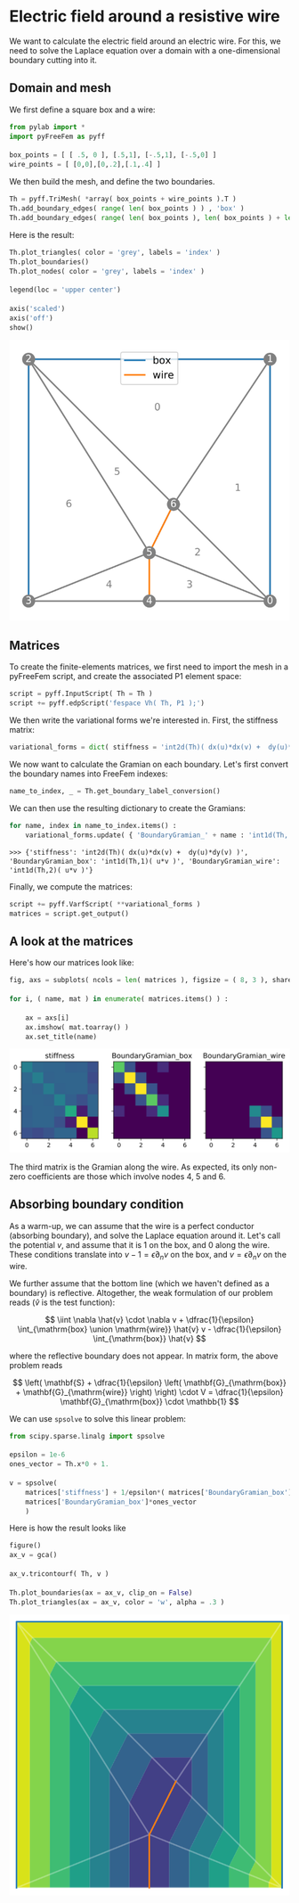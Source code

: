 # Electric field around a resistive wire

We want to calculate the electric field around an electric wire. For this, we need to solve the Laplace equation over a domain with a one-dimensional boundary cutting into it.

## Domain and mesh

We first define a square box and a wire:

```python
from pylab import *
import pyFreeFem as pyff

box_points = [ [ .5, 0 ], [.5,1], [-.5,1], [-.5,0] ]
wire_points = [ [0,0],[0,.2],[.1,.4] ]
```

We then build the mesh, and define the two boundaries.

```python
Th = pyff.TriMesh( *array( box_points + wire_points ).T )
Th.add_boundary_edges( range( len( box_points ) ) , 'box' )
Th.add_boundary_edges( range( len( box_points ), len( box_points ) + len( wire_points ) ) , 'wire' )
```

Here is the result:

```python
Th.plot_triangles( color = 'grey', labels = 'index' )
Th.plot_boundaries()
Th.plot_nodes( color = 'grey', labels = 'index' )

legend(loc = 'upper center')

axis('scaled')
axis('off')
show()
```

!['Mesh around wire'](../figures/wire_mesh.svg)

## Matrices

To create the finite-elements matrices, we first need to import the mesh in a pyFreeFem script, and create the associated P1 element space:

```python
script = pyff.InputScript( Th = Th )
script += pyff.edpScript('fespace Vh( Th, P1 );')
```

We then write the variational forms we're interested in. First, the stiffness matrix:

```python
variational_forms = dict( stiffness = 'int2d(Th)( dx(u)*dx(v) +  dy(u)*dy(v) )' )
```

We now want to calculate the Gramian on each boundary. Let's first convert the boundary names into FreeFem indexes:

```python
name_to_index, _ = Th.get_boundary_label_conversion()
```

We can then use the resulting dictionary to create the Gramians:

```python
for name, index in name_to_index.items() :
    variational_forms.update( { 'BoundaryGramian_' + name : 'int1d(Th,' + str(index) + ')( u*v )' } )
```

```console
>>> {'stiffness': 'int2d(Th)( dx(u)*dx(v) +  dy(u)*dy(v) )', 'BoundaryGramian_box': 'int1d(Th,1)( u*v )', 'BoundaryGramian_wire': 'int1d(Th,2)( u*v )'}
```

Finally, we compute the matrices:

```python
script += pyff.VarfScript( **variational_forms )
matrices = script.get_output()
```

## A look at the matrices

Here's how our matrices look like:

```python
fig, axs = subplots( ncols = len( matrices ), figsize = ( 8, 3 ), sharey = True )

for i, ( name, mat ) in enumerate( matrices.items() ) :

    ax = axs[i]
    ax.imshow( mat.toarray() )
    ax.set_title(name)
```

!['Matrices'](../figures/wire_matrices.svg)

The third matrix is the Gramian along the wire. As expected, its only non-zero coefficients are those which involve nodes 4, 5 and 6.

## Absorbing boundary condition

As a warm-up, we can assume that the wire is a perfect conductor (absorbing boundary), and solve the Laplace equation around it. Let's call the potential $v$, and assume that it is 1 on the box, and 0 along the wire. These conditions translate into $v-1=\epsilon \partial_n v$ on the box, and $v=\epsilon \partial_n v$ on the wire.

We further assume that the bottom line (which we haven't defined as a boundary) is reflective. Altogether, the weak formulation of our problem reads ($\hat{v}$ is the test function):

$$
\iint \nabla \hat{v} \cdot \nabla v + \dfrac{1}{\epsilon} \int_{\mathrm{box} \union \mathrm{wire}} \hat{v} v - \dfrac{1}{\epsilon} \int_{\mathrm{box}} \hat{v}
$$

where the reflective boundary does not appear. In matrix form, the above problem reads

$$
\left( \mathbf{S} + \dfrac{1}{\epsilon} \left( \mathbf{G}_{\mathrm{box}} + \mathbf{G}_{\mathrm{wire}} \right) \right) \cdot V = \dfrac{1}{\epsilon} \mathbf{G}_{\mathrm{box}} \cdot \mathbb{1}
$$

We can use `spsolve` to solve this linear problem:


```python
from scipy.sparse.linalg import spsolve

epsilon = 1e-6
ones_vector = Th.x*0 + 1.

v = spsolve(
    matrices['stiffness'] + 1/epsilon*( matrices['BoundaryGramian_box'] + matrices['BoundaryGramian_wire'] ),
    matrices['BoundaryGramian_box']*ones_vector
    )
```

Here is how the result looks like

```python
figure()
ax_v = gca()

ax_v.tricontourf( Th, v )

Th.plot_boundaries(ax = ax_v, clip_on = False)
Th.plot_triangles(ax = ax_v, color = 'w', alpha = .3 )
```

!['Absorbing boundary'](../figures/wire_field.svg)
